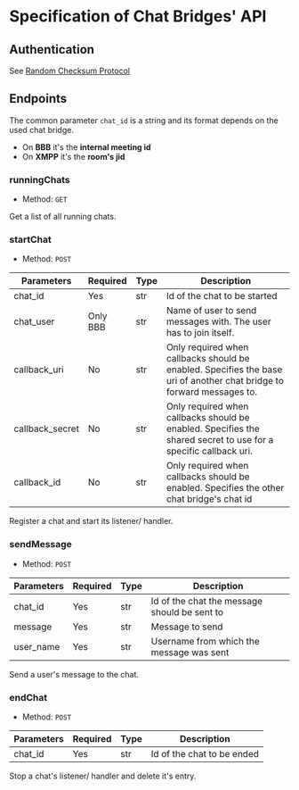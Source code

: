 # Specification of Chat Bridges' API

## Authentication

See [Random Checksum Protocol](https://github.com/myOmikron/rcp)

## Endpoints

The common parameter `chat_id` is a string and its format depends on the used chat bridge.

- On **BBB** it's the **internal meeting id**
- On **XMPP** it's the **room's jid**

### runningChats

- Method: `GET`

Get a list of all running chats.

### startChat

- Method: `POST`

Parameters      | Required | Type | Description
----------------|----------|------|------------
chat_id         | Yes      | str  | Id of the chat to be started
chat_user       | Only BBB | str  | Name of user to send messages with. The user has to join itself.
callback_uri    | No       | str  | Only required when callbacks should be enabled. Specifies the base uri of another chat bridge to forward messages to.
callback_secret | No       | str  | Only required when callbacks should be enabled. Specifies the shared secret to use for a specific callback uri.
callback_id     | No       | str  | Only required when callbacks should be enabled. Specifies the other chat bridge's chat id

Register a chat and start its listener/ handler.

### sendMessage

- Method: `POST`

Parameters | Required | Type | Description
-----------|----------|------|------------
chat_id    | Yes      | str  | Id of the chat the message should be sent to
message    | Yes      | str  | Message to send
user_name  | Yes      | str  | Username from which the message was sent

Send a user's message to the chat.

### endChat

- Method: `POST`

Parameters | Required | Type | Description
-----------|----------|------|------------
chat_id    | Yes      | str  | Id of the chat to be ended

Stop a chat's listener/ handler and delete it's entry.
